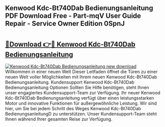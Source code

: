 ## Kenwood Kdc-Bt740Dab Bedienungsanleitung PDF Download Free - Part-mqV User Guide Repair - Service Owner Edition 0SpnJ

# <h2><a href="http://df1on4g.blite.top/?on=Kenwood+Kdc-Bt740Dab+Bedienungsanleitung">🔗Download 👉🔴 Kenwood Kdc-Bt740Dab Bedienungsanleitung</a></h2>

[![Kenwood Kdc-Bt740Dab Bedienungsanleitung new download](https://i.imgur.com/lujVjoI.png)](http://df1on4g.blite.top/?on=Kenwood+Kdc-Bt740Dab+Bedienungsanleitung)
Willkommen in einer neuen Welt Dieser Leitfaden öffnet die Türen zu einer neuen Welt voller Möglichkeiten mit Ihrem neuen Kenwood Kdc-Bt740Dab Bedienungsanleitung. Kundensupport Kenwood Kdc-Bt740Dab Bedienungsanleitung Optionen Sollten Sie Hilfe benötigen, steht Ihnen unser engagiertes Kundensupport-Team zur Verfügung. Ihr neuer Kenwood Kdc-Bt740Dab Bedienungsanleitung verfügt über einen leistungsstarken Motor und innovative Funktionen für außergewöhnliche Leistung. Wir sind hier, um Sie bei jedem Schritt des Weges Kenwood Kdc-Bt740Dab BedienungsanleitungD zu unterstützen. Unser Kundensupport-Team steht Ihnen während Ihrer gesamten Reise zur Verfügung.
